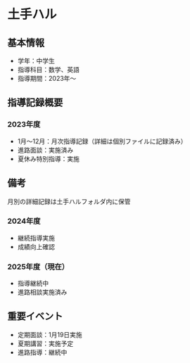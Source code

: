 # 土手ハル

## 基本情報
- 学年：中学生
- 指導科目：数学、英語
- 指導期間：2023年〜

## 指導記録概要
### 2023年度
- 1月〜12月：月次指導記録（詳細は個別ファイルに記録済み）
- 進路面談：実施済み
- 夏休み特別指導：実施

## 備考
月別の詳細記録は土手ハルフォルダ内に保管

### 2024年度
- 継続指導実施
- 成績向上確認

### 2025年度（現在）
- 指導継続中
- 進路相談実施済み

## 重要イベント
- 定期面談：1月19日実施
- 夏期講習：実施予定
- 進路指導：継続中